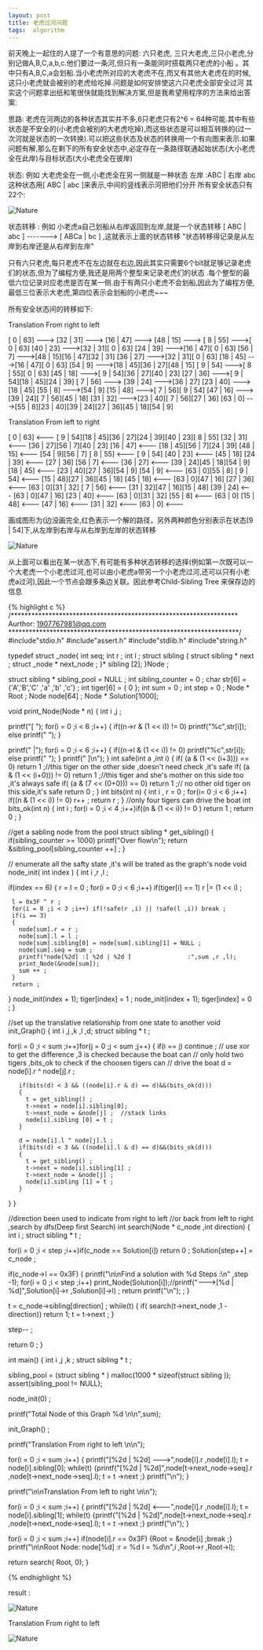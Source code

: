```yaml
---
layout: post
title: 老虎过河问题
tags:  algorithm
---
```


前天晚上一起住的人提了一个有意思的问题:
六只老虎, 三只大老虎,三只小老虎,分别记做A,B,C,a,b,c.他们要过一条河,但只有一条能同时搭载两只老虎的小船 。其中只有A,B,C,a会划船.当小老虎所对应的大老虎不在,而又有其他大老虎在的时候,这只小老虎就会被别的老虎给吃掉.问题是如何安排使这六只老虎全部安全过河
其实这个问题拿出纸和笔很快就能找到解决方案,但是我希望用程序的方法来给出答案:

思路:
老虎在河两边的各种状态其实并不多,6只老虎只有2^6 = 64种可能.其中有些状态是不安全的\(小老虎会被别的大老虎吃掉\),而这些状态是可以相互转换的\(过一次河就是状态的一次转换\).可以把这些状态及状态的转换用一个有向图来表示.如果问题有解,那么在剩下的所有安全状态中,必定存在一条路径联通起始状态\(大小老虎全在此岸\)与目标状态\(大小老虎全在彼岸\)

状态:
   例如    大老虎全在一侧,小老虎全在另一侧就是一种状态
                                    左岸 :ABC                  |            右岸   abc    
这种状态用\[ ABC   |  abc \]来表示,中间的竖线表示河把他们分开
所有安全状态只有22个:

<img src="http://alphaxiang.com/image/tiger_problem_1.png" alt="Nature">

状态转移 :
例如    小老虎a自己划船从右岸返回到左岸,就是一个状态转移
\[  ABC |   abc \] -------> \[  ABCa    |     bc \]   ,这就表示上面的状态转移
                                                        "状态转移得记录是从左岸到右岸还是从右岸到左岸"

只有六只老虎,每只老虎不在左边就在右边,因此其实只需要6个bit就足够记录老虎们的状态,但为了编程方便,我还是用两个整型来记录老虎们的状态
.每个整型的最低六位记录对应老虎是否在某一侧.由于有两只小老虎不会划船,因此为了编程方便,最低三位表示大老虎,第四位表示会划船的小老虎~~~

所有安全状态间的转移如下:

Translation From right to left

\[ 0 | 63\] ---\>
\[32 | 31\] ---\>
\[16 | 47\] ---\>
\[48 | 15\] ---\>
\[ 8 | 55\] ---\>\[ 0 | 63\]
\[40 | 23\] ---\>\[32 | 31\]\[ 0 | 63\]
\[24 | 39\] ---\>\[16 | 47\]\[ 0 | 63\]
\[56 |  7\] ---\>\[48 | 15\]\[16 | 47\]\[32 | 31\]
\[36 | 27\] ---\>\[32 | 31\]\[ 0 | 63\]
\[18 | 45\] ---\>\[16 | 47\]\[ 0 | 63\]
\[54 |  9\] ---\>\[18 | 45\]\[36 | 27\]\[48 | 15\]
\[ 9 | 54\] ---\>\[ 8 | 55\]\[ 0 | 63\]
\[45 | 18\] ---\>\[ 9 | 54\]\[36 | 27\]\[40 | 23\]
\[27 | 36\] ---\>\[ 9 | 54\]\[18 | 45\]\[24 | 39\]
\[ 7 | 56\] ---\>
\[39 | 24\] ---\>\[36 | 27\]
\[23 | 40\] ---\>\[18 | 45\]
\[55 |  8\] ---\>\[54 |  9\]
\[15 | 48\] ---\>\[ 7 | 56\]\[ 9 | 54\]
\[47 | 16\] ---\>\[39 | 24\]\[ 7 | 56\]\[45 | 18\]
\[31 | 32\] ---\>\[23 | 40\]\[ 7 | 56\]\[27 | 36\]
\[63 |  0\] ---\>\[55 |  8\]\[23 | 40\]\[39 | 24\]\[27 | 36\]\[45 | 18\]\[54 |  9\]

Translation From left to right

\[ 0 | 63\] \<--- \[ 9 | 54\]\[18 | 45\]\[36 | 27\]\[24 | 39\]\[40 | 23\]\[ 8 | 55\]
\[32 | 31\] \<--- \[36 | 27\]\[56 |  7\]\[40 | 23\]
\[16 | 47\] \<--- \[18 | 45\]\[56 |  7\]\[24 | 39\]
\[48 | 15\] \<--- \[54 |  9\]\[56 |  7\]
\[ 8 | 55\] \<--- \[ 9 | 54\]
\[40 | 23\] \<--- \[45 | 18\]
\[24 | 39\] \<--- \[27 | 36\]
\[56 |  7\] \<---
\[36 | 27\] \<--- \[39 | 24\]\[45 | 18\]\[54 |  9\]
\[18 | 45\] \<--- \[23 | 40\]\[27 | 36\]\[54 |  9\]
\[54 |  9\] \<--- \[63 |  0\]\[55 |  8\]
\[ 9 | 54\] \<--- \[15 | 48\]\[27 | 36\]\[45 | 18\]
\[45 | 18\] \<--- \[63 |  0\]\[47 | 16\]
\[27 | 36\] \<--- \[63 |  0\]\[31 | 32\]
\[ 7 | 56\] \<--- \[31 | 32\]\[47 | 16\]\[15 | 48\]
\[39 | 24\] \<--- \[63 |  0\]\[47 | 16\]
\[23 | 40\] \<--- \[63 |  0\]\[31 | 32\]
\[55 |  8\] \<--- \[63 |  0\]
\[15 | 48\] \<---
\[47 | 16\] \<---
\[31 | 32\] \<---
\[63 |  0\] \<---

画成图形为(边没画完全,红色表示一个解的路径，另外两种颜色分别表示在状态\[9 | 54\]下,从左岸到右岸与从右岸到左岸的状态转移

<img src="http://alphaxiang.com/image/tiger_problem_2.png" alt="Nature">

从上面可以看出在某一状态下,有可能有多种状态转移的选择\(例如第一次既可以一个大老虎一个小老虎过河,也可以由小老虎a带另一个小老虎过河,还可以只有小老虎a过河\),因此一个节点会跟多条边关联。因此参考Child-Sibling Tree 来保存边的信息

{% highlight c %}
/******************************************************************
Aurthor: 1907767981@qq.com
*******************************************************************/
#include"stdio.h"
#include"assert.h"
#include"stdlib.h"
#include"string.h"
 
typedef struct _node{
   int seq;
   int r ;
   int l ;
   struct   sibling  {
     struct sibling * next ;
     struct _node   * next_node ;
   }* sibling [2];
}Node ;
 
struct   sibling * sibling_pool = NULL ;
int sibling_counter = 0 ;
char str[6] = {'A','B','C' ,'a' ,'b' ,'c'} ;
int tiger[6] = { 0 };
int sum = 0 ;
int step = 0 ;
Node * Root ;
Node node[64]  ;
Node * Solution[1000];

void print_Node(Node * n)
{
  int i ,j ;

  printf("[ ");
  for(i = 0 ;i < 6 ;i++)
  {
    if((n->r & (1 << i)) != 0)
      printf("%c",str[i]);
    else
      printf(" ");
  }

  printf(" |");
  for(i = 0 ;i < 6 ;i++)
  {
    if((n->l & (1 << i)) != 0)
      printf("%c",str[i]);
    else
      printf(" ");
  }
  printf(" ]\n");
}
int safe(int a ,int i)
{
  if( (a & (1 << (i+3))) == 0) return 1 ;//this tiger on the other side ,doesn't need check ,it's safe
  if( (a & (1 << (i+0))) != 0) return 1 ;//this tiger and she's mother on this side too ,it's always safe
  if( (a & (7 << (0+0))) == 0) return 1 ;// no other old tiger on this side,it's safe
  return 0 ;
}
int bits(int n)
{
  int i , r = 0 ;
  for(i= 0 ;i < 6 ;i++) if((n & (1 << i)) != 0) r++ ;
  return r ;
}
//only four tigers can drive the boat
int bits_ok(int n)
{
   int i ;
   for(i = 0 ;i < 4 ;i++)if((n & (1 << i)) != 0 ) return 1 ;
   return 0 ;
}
 
//get a sabling node from the pool
struct   sibling * get_sibling()
{
   if(sibling_counter >= 1000) printf("Over flow\n");
   return &sibling_pool[sibling_counter ++] ;
}
 
// enumerate all the safty state ,it's will be trated as the graph's node
void node_init( int index )
{
  int i ,r ,l ;
 
  if(index == 6)
  {
     r = l = 0 ;
     for(i = 0 ;i < 6 ;i++) if(tiger[i] == 1) r |= (1 << i) ;
 
     l = 0x3F ^ r ;
     for(i = 0 ;i < 3 ;i++) if(!safe(r ,i) || !safe(l ,i)) break ;
     if(i == 3)
     {
       node[sum].r = r ;
       node[sum].l = l ;
       node[sum].sibling[0] = node[sum].sibling[1] = NULL ;
       node[sum].seq = sum ;
       printf("node[%2d] :[ %2d | %2d ]                :",sum ,r ,l);
       print_Node(&node[sum]);
       sum ++ ;
     }
     return ;
  }
  node_init(index + 1);
  tiger[index] = 1 ;
  node_init(index + 1);
  tiger[index] = 0 ;
}
 
//set up the translative relationship from one state to another
void init_Graph()
{
   int i ,j ,k ,l ,d;
   struct   sibling * t ;
 
   for(i = 0 ;i < sum ;i++)for(j = 0 ;j < sum ;j++)
   {
       if(i == j) continue ;
      // use xor to get the difference ,3 is checked because the boat can
      // only hold two tigers ,bits_ok to check if the choosen tigers can
      // drive the boat
       d = node[i].r ^ node[j].r ;
 
       if(bits(d) < 3 && ((node[i].r & d) == d)&&(bits_ok(d)))
       {
         t = get_sibling() ;
         t->next = node[i].sibling[0];
         t->next_node = &node[j] ;  //stack links
         node[i].sibling [0] = t ;
       }
 
       d = node[i].l ^ node[j].l ;
       if(bits(d) < 3 && ((node[i].l & d) == d)&&(bits_ok(d)))
       {
         t = get_sibling() ;
         t->next = node[i].sibling[1] ;
         t->next_node = &node[j] ;
         node[i].sibling [1] = t ;
       }
  }
}
 
//direction been used to indicate from right to left
//or back from left to right ,search by dfs(Deep first Search)
int search(Node * c_node ,int direction)
{
  int i ;
  struct   sibling * t ;
 
  for(i = 0 ;i < step ;i++)if(c_node == Solution[i]) return 0 ;
  Solution[step++] = c_node ;
 
  if(c_node->l == 0x3F)
  {
    printf("\n\nFind a solution with %d Steps :\n" ,step -1);
    for(i = 0 ;i < step ;i++) print_Node(Solution[i]);//printf("--->[%d | %d]",Solution[i]->r ,Solution[i]->l) ;
    return printf("\n"); ;
  }
 
  t = c_node->sibling[direction] ;
  while(t)
  {
    if( search(t->next_node ,1 - direction)) return 1;
    t = t->next ;
  }
 
  step-- ;
 
  return 0 ;
}
 
int main()
{
  int i ,j ,k ;
  struct   sibling * t ;
 
  sibling_pool = (struct sibling * ) malloc(1000 * sizeof(struct sibling ));
  assert(sibling_pool != NULL);
 
  node_init(0) ;
 
  printf("Total Node of this Graph  %d \n\n",sum);
 
  init_Graph() ;
 
  printf("Translation From right to left \n\n");
 
  for(i = 0 ;i < sum ;i++)
  {
    printf("[%2d | %2d] --->",node[i].r ,node[i].l);
    t = node[i].sibling[0];
    while(t) {printf("[%2d | %2d]",node[t->next_node->seq].r ,node[t->next_node->seq].l); t = t ->next ;}
    printf("\n");
  }
 
 
  printf("\n\nTranslation From left to right \n\n");
 
  for(i = 0 ;i < sum ;i++)
  {
    printf("[%2d | %2d] <---",node[i].r ,node[i].l);
    t = node[i].sibling[1];
    while(t) {printf("[%2d | %2d]",node[t->next_node->seq].r ,node[t->next_node->seq].l); t = t ->next ;}
    printf("\n");
  }
 
  for(i = 0 ;i < sum ;i++) if(node[i].r == 0x3F) {Root = &node[i] ;break ;}
  printf("\n\nRoot Node:  node[%d] :r = %d   l = %d\n",i ,Root->r ,Root->l);
 
  return search( Root, 0);
}

{% endhighlight %}

result :

<img src="http://alphaxiang.com/image/tiger_problem_3.png" alt="Nature">

Translation From right to left 

<img src="http://alphaxiang.com/image/tiger_problem_4.png" alt="Nature">




